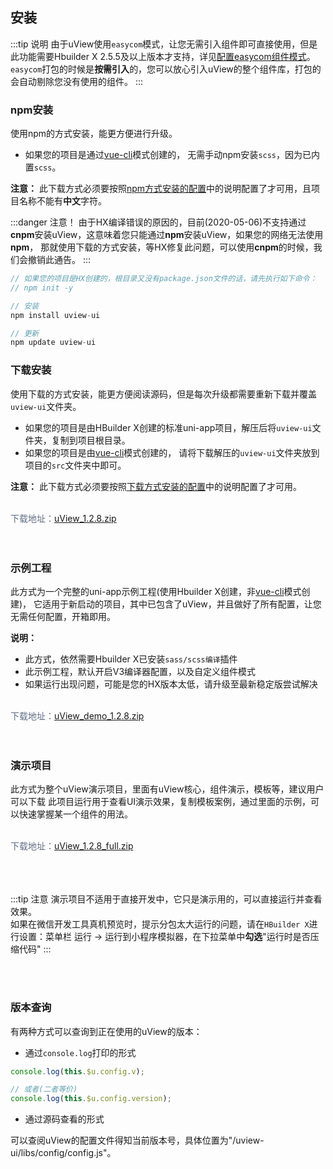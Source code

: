 ## 安装

<demo-model url="/"></demo-model>


<!-- :::danger 说明
uView已正式发布**公测版**，欢迎[交流反馈](/cooperation/about.html)，如有问题，我们会紧急修复。
::: -->

:::tip 说明
由于uView使用`easycom`模式，让您无需引入组件即可直接使用，但是此功能需要Hbuilder X 2.5.5及以上版本才支持，详见[配置easycom组件模式](/components/quickstart.html#_3-配置easycom组件模式)。
`easycom`打包的时候是**按需引入**的，您可以放心引入uView的整个组件库，打包的会自动剔除您没有使用的组件。
:::

### npm安装
使用npm的方式安装，能更方便进行升级。  

- 如果您的项目是通过[vue-cli](https://uniapp.dcloud.io/quickstart?id=_2-%e9%80%9a%e8%bf%87vue-cli%e5%91%bd%e4%bb%a4%e8%a1%8c)模式创建的，
无需手动npm安装`scss`，因为已内置`scss`。


**注意：**  此下载方式必须要按照[npm方式安装的配置](/components/npmSetting.html)中的说明配置了才可用，且项目名称不能有**中文**字符。

:::danger 注意！
由于HX编译错误的原因的，目前(2020-05-06)不支持通过**cnpm**安装uView，这意味着您只能通过**npm**安装uView，如果您的网络无法使用**npm**，
那就使用下载的方式安装，等HX修复此问题，可以使用**cnpm**的时候，我们会撤销此通告。
:::

```js
// 如果您的项目是HX创建的，根目录又没有package.json文件的话，请先执行如下命令：
// npm init -y

// 安装
npm install uview-ui

// 更新
npm update uview-ui
```


### 下载安装

使用下载的方式安装，能更方便阅读源码，但是每次升级都需要重新下载并覆盖`uview-ui`文件夹。

- 如果您的项目是由HBuilder X创建的标准uni-app项目，解压后将`uview-ui`文件夹，复制到项目根目录。
- 如果您的项目是由[vue-cli](https://uniapp.dcloud.io/quickstart?id=_2-%e9%80%9a%e8%bf%87vue-cli%e5%91%bd%e4%bb%a4%e8%a1%8c)模式创建的，
请将下载解压的`uview-ui`文件夹放到项目的`src`文件夹中即可。


**注意：**  此下载方式必须要按照[下载方式安装的配置](/components/downloadSetting.html)中的说明配置了才可用。

<br>
<div @click="downloadPost(2)" class="download-link">
	下载地址：<a href="https://download.uviewui.com/uView_1.2.8.zip">uView_1.2.8.zip</a>
</div>
<br>
<br>


### 示例工程

此方式为一个完整的uni-app示例工程(使用Hbuilder X创建，非[vue-cli](https://uniapp.dcloud.io/quickstart?id=_2-%e9%80%9a%e8%bf%87vue-cli%e5%91%bd%e4%bb%a4%e8%a1%8c)模式创建)，
它适用于新启动的项目，其中已包含了uView，并且做好了所有配置，让您无需任何配置，开箱即用。


**说明：**

- 此方式，依然需要Hbuilder X已安装`sass/scss编译`插件
- 此示例工程，默认开启V3编译器配置，以及自定义组件模式
- 如果运行出现问题，可能是您的HX版本太低，请升级至最新稳定版尝试解决

<br>
<div @click="downloadPost(1)" class="download-link">
	下载地址：<a href="https://download.uviewui.com/uView_demo_1.2.8.zip">uView_demo_1.2.8.zip</a>
</div>
<br>
<br>


### 演示项目

此方式为整个uView演示项目，里面有uView核心，组件演示，模板等，建议用户可以下载
此项目运行用于查看UI演示效果，复制模板案例，通过里面的示例，可以快速掌握某一个组件的用法。

<br>
<div @click="downloadPost(3)" class="download-link">
	下载地址：<a href="https://download.uviewui.com/uView_1.2.8_full.zip">uView_1.2.8_full.zip</a>
</div>
<br>
<br>

<br>

:::tip 注意
演示项目不适用于直接开发中，它只是演示用的，可以直接运行并查看效果。  
如果在微信开发工具真机预览时，提示分包太大运行的问题，请在`HBuilder X`进行设置：菜单栏  运行 -> 运行到小程序模拟器，在下拉菜单中**勾选**"运行时是否压缩代码"
:::

<br>
<br>

### 版本查询

有两种方式可以查询到正在使用的uView的版本：  

- 通过`console.log`打印的形式

```js
console.log(this.$u.config.v);

// 或者(二者等价)
console.log(this.$u.config.version);
```


- 通过源码查看的形式

可以查阅uView的配置文件得知当前版本号，具体位置为"/uview-ui/libs/config/config.js"。


<script>
import axios from "axios";
export default {
	data() {
		return {
			
		}
	},
	methods: {
		downloadPost(type) {
			let url = this.$themeConfig.baseUrl + '/index/index/download';
			axios.post(url, {
			    type: type,
			})
			.then(function (response) {
			    // console.log(response);
			})
			.catch(function (error) {
			   // console.log(error);
			});
		}
	}
}
</script>


<style scoped>
.download-link {
	font-size: 14px;
	color: #5e6d82;
}
</style>